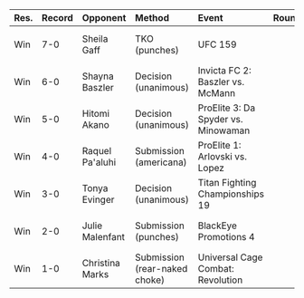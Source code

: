 | Res.   | Record   | Opponent        | Method                        | Event                               |   Round | Time   | Location                                 |
|:-------|:---------|:----------------|:------------------------------|:------------------------------------|--------:|:-------|:-----------------------------------------|
| Win    | 7-0      | Sheila Gaff     | TKO (punches)                 | UFC 159                             |       1 | 4:06   | Newark, New Jersey , United States       |
| Win    | 6-0      | Shayna Baszler  | Decision (unanimous)          | Invicta FC 2: Baszler vs. McMann    |       3 | 5:00   | Kansas City, Kansas , United States      |
| Win    | 5-0      | Hitomi Akano    | Decision (unanimous)          | ProElite 3: Da Spyder vs. Minowaman |       3 | 5:00   | Honolulu, Hawaii , United States         |
| Win    | 4-0      | Raquel Pa'aluhi | Submission (americana)        | ProElite 1: Arlovski vs. Lopez      |       3 | 2:53   | Honolulu, Hawaii , United States         |
| Win    | 3-0      | Tonya Evinger   | Decision (unanimous)          | Titan Fighting Championships 19     |       3 | 5:00   | Kansas City, Kansas , United States      |
| Win    | 2-0      | Julie Malenfant | Submission (punches)          | BlackEye Promotions 4               |       1 | 0:32   | Fletcher, North Carolina , United States |
| Win    | 1-0      | Christina Marks | Submission (rear-naked choke) | Universal Cage Combat: Revolution   |       1 | 1:41   | Lawrenceburg, Indiana , United States    |